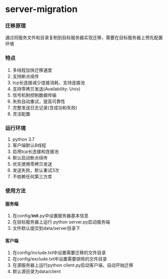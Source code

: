 # server-migration

### 迁移原理
通过将服务文件和目录复制到目标服务器实现迁移，需要在目标服务器上预先配置环境

### 特点
1. 多线程加快迁移速度
2. 支持断点续传
3. tcp长连接减少连接消耗，支持连接池
4. 支持零拷贝发送(Availability: Unix)
5. 信号机制控制数据传输
6. 失败自动重试，提高可靠性
7. 完整发送日志记录(含成功和失败)
8. 灵活配置

### 运行环境
1. python 3.7
2. 客户端默认8线程
3. 启用tcp长连接和连接池
4. 默认启动断点续传
5. 优先使用零拷贝发送
6. 发送失败，默认重试3次
7. 不依赖任何第三方库

### 使用方法
#### 服务端
1. 在config/__init__.py中设置服务器基本信息
2. 在目标服务器上运行 python server.py启动服务端
3. 文件默认提交到data/server目录下

#### 客户端
1. 在config/include.txt中设置需要迁移的文件目录
2. 在config/exclude.txt中设置需要排除的文件目录
3. 在源服务器上运行python client.py启动客户端，自动开始迁移
4. 默认源目录为data/client
